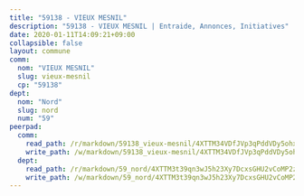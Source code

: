 ```yaml
---
title: "59138 - VIEUX MESNIL"
description: "59138 - VIEUX MESNIL | Entraide, Annonces, Initiatives"
date: 2020-01-11T14:09:21+09:00
collapsible: false
layout: commune
comm:
  nom: "VIEUX MESNIL"
  slug: vieux-mesnil
  cp: "59138"
dept:
  nom: "Nord"
  slug: nord
  num: "59"
peerpad:
  comm:
    read_path: /r/markdown/59138_vieux-mesnil/4XTTM34VDfJVp3qPddVDy5ohxRLB6YXhb2zcvKSbvCnH2bBcB
    write_path: /w/markdown/59138_vieux-mesnil/4XTTM34VDfJVp3qPddVDy5ohxRLB6YXhb2zcvKSbvCnH2bBcB-K3TgUWW2GXws9SdfoKMC6XumdTG4mDRZc4NombHYxNw94niXvTBjw54Rxjtrb3woSWT14edWrXfebPw3AmEmRnqMYZPEnykrGqTQjCnLt4YtTyKBFLfchzxaRLaUFLsfWT7mgZsM
  dept:
    read_path: /r/markdown/59_nord/4XTTM3t39qn3wJ5h23Xy7DcxsGHU2vCoMP2z3iS4TUn3TrtdJ
    write_path: /w/markdown/59_nord/4XTTM3t39qn3wJ5h23Xy7DcxsGHU2vCoMP2z3iS4TUn3TrtdJ-K3TgTuZGkuZqXfr6fpmH7pGsMT6ndvZQMyRDze5QBt7XScLWHoBi246kLoDKpTH2Yo4f3AFSSJqGc2ozvNww7qPLqsDjpvahxCbQ6F5znbfjp6kVgaDcTYc9LyhwSfYuCevnvZUQ
---
```


